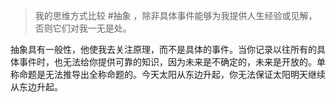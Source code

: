 > 我的思维方式比较 #抽象 ，除非具体事件能够为我提供人生经验或见解，否则它们对我一无是处。

抽象具有一般性，他使我去关注原理，而不是具体的事件。当你记录以往所有的具体事件时，也无法给你提供可靠的知识，因为未来是不确定的，未来是开放的。单称命题是无法推导出全称命题的。今天太阳从东边升起，你无法保证太阳明天继续从东边升起。
